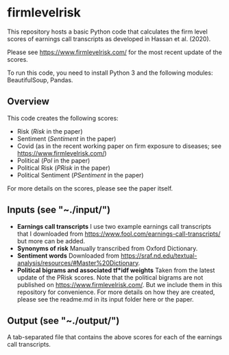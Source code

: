# firmlevelrisk

This repository hosts a basic Python code that calculates the firm level scores of earnings call transcripts as developed in Hassan et al. (2020).

Please see https://www.firmlevelrisk.com/ for the most recent update of the scores.

To run this code, you need to install Python 3 and the following modules: BeautifulSoup, Pandas.

## Overview
This code creates the following scores:
* Risk (*Risk* in the paper)
* Sentiment (*Sentiment* in the paper)
* Covid (as in the recent working paper on firm exposure to diseases; see https://www.firmlevelrisk.com/)
* Political (*Pol* in the paper)
* Political Risk (*PRisk* in the paper)
* Political Sentiment (*PSentiment* in the paper)

For more details on the scores, please see the paper itself.

## Inputs (see "~./input/")
* **Earnings call transcripts** I use two example earnings call transcripts that I downloaded from https://www.fool.com/earnings-call-transcripts/ but more can be added.
* **Synonyms of risk** Manually transcribed from Oxford Dictionary.
* **Sentiment words** Downloaded from https://sraf.nd.edu/textual-analysis/resources/#Master%20Dictionary.
* **Political bigrams and associated tf\*idf weights** Taken from the latest update of the PRisk scores. Note that the political bigrams are not published on https://www.firmlevelrisk.com/. But we include them in this repository for convenience. For more details on how they are created, please see the readme.md in its input folder here or the paper.

## Output (see "~./output/")

A tab-separated file that contains the above scores for each of the earnings call transcripts.
